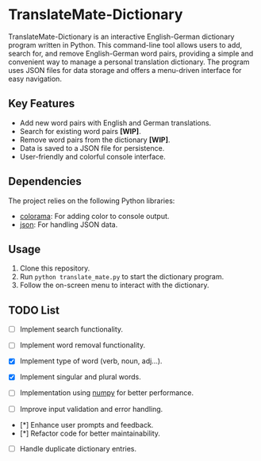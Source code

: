 # TranslateMate-Dictionary

TranslateMate-Dictionary is an interactive English-German dictionary program written in Python. This command-line tool allows users to add, search for, and remove English-German word pairs, providing a simple and convenient way to manage a personal translation dictionary. The program uses JSON files for data storage and offers a menu-driven interface for easy navigation.

## Key Features

- Add new word pairs with English and German translations.
- Search for existing word pairs **[WIP]**.
- Remove word pairs from the dictionary **[WIP]**.
- Data is saved to a JSON file for persistence.
- User-friendly and colorful console interface.

## Dependencies

The project relies on the following Python libraries:

- [colorama](https://pypi.org/project/colorama/): For adding color to console output.
- [json](https://docs.python.org/3/library/json.html): For handling JSON data.

## Usage

1. Clone this repository.
2. Run `python translate_mate.py` to start the dictionary program.
3. Follow the on-screen menu to interact with the dictionary.

## TODO List

- [ ] Implement search functionality.
- [ ] Implement word removal functionality.
- [x] Implement type of word (verb, noun, adj...).
- [x] Implement singular and plural words.

- [ ] Implementation using [numpy](https://numpy.org/doc/stable/) for better performance.
- [ ] Improve input validation and error handling.
- [*] Enhance user prompts and feedback.
- [*] Refactor code for better maintainability.
- [ ] Handle duplicate dictionary entries.